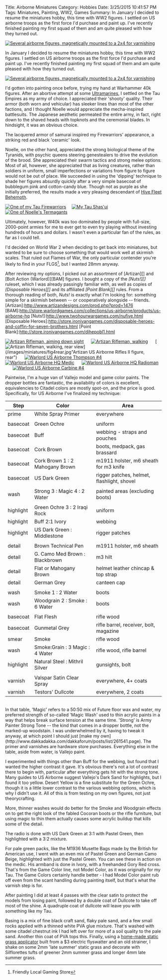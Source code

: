 Title: Airborne Miniatures
Category: Hobbies
Date: 3/25/2015 10:41:57 PM
Tags: Miniatures, Painting, WW2, Games
Summary: In January I decided to resume the miniatures hobby, this time with WW2 figures. I settled on US airborne troops as the first force I'd purchase and paint up. I've recently finished painting my first squad of them and am quite pleased with how they turned out.</p><p>[![Several airborne figures, magnetically mounted to a 2x4 for varnishing](/images/miniatures/figs1-5.jpg)](/images/miniatures/figs1-5.jpg "Several airborne, magnetically mounted to a 2x4 for varnishing")</p>

In January I decided to resume the miniatures hobby, this time with WW2 figures. I settled on US airborne troops as the first force I'd purchase and paint up. I've recently finished painting my first squad of them and am quite pleased with how they turned out.

[![Several airborne figures, magnetically mounted to a 2x4 for varnishing](/images/miniatures/figs1-5.jpg "")](/images/miniatures/figs1-5.jpg "Several airborne, magnetically mounted to a 2x4 for varnishing")

I'd gotten into painting once before, trying my hand at Warhammer 40k figures. After an abortive attempt at some [Ultramarines](http://warhammer40k.wikia.com/wiki/Ultramarines), I settled on the Tau Empires as my army of choice. I appreciated their 'shooty' quality. Their armor (both worn and vehicular) has sleeker lines than most of the other factions, and I thought Noelle would appreciate the mecha-inspired battlesuits. The Japanese aesthetic permeated the entire army, in fact, right down to the shaved heads with topknots and the ceremonial blades. In hindsight, it was an obvious choice.

<div class="pullquote">
The lacquered armor of samurai in&shy;spired my Fire&shy;warriors' appear&shy;ance, a striking red and black 'ceramic' look.
</div>

Noelle, on the other hand, appreciated the strong biological theme of the Tyranids, with psychic queens steering genestealers to drive the evolution of the brood. She appreciated their swarm tactics and strong melee options. Most of all, however, she appreciated that as living creatures, rather than soldiers in uniform, small imperfections or variations from figure to figure would not be out of place. We succeeded in using the 'dipping' technique to shade her figures absurdly quickly after a very simple basecoat of bubblegum pink and cotton-candy blue. Though not as purple as she initially preferred, the results made a very pleasing descendant of [Hive Fleet Behemoth](http://wh40k.lexicanum.com/wiki/Behemoth).


<span><p class="centerme">
[![One of my Tau Firewarriors](/images/miniatures/thumbnails/firewarrior.jpg "")](/images/miniatures/firewarrior.jpg "One of my Tau Firewarriors")&emsp;
[![My Tau Shas'ui](/images/miniatures/thumbnails/shasui.jpg "")](/images/miniatures/shasui.jpg "My Tau Shas'ui")&emsp;
[![One of Noelle's Termagants](/images/miniatures/thumbnails/termagant.jpg "")](/images/miniatures/termagant.jpg "One of Noelle's Termagants")
</p></span>


Ultimately, however, W40k was too dominated by people with full-size, 2000-point armies for me to ever get to even try playing without investing hundreds of hours and dollars. I wasn't even a particular fan of the rules, as far as I could tell. 

I'd decided on World War 2 when deciding to get back into miniatures, but wanted to be sure to choose something that would work well at skirmish scales. That ruled out Flames of War, the only particular contender you're likely to find in your FLGS[^flgs], but I wanted 28mm anyway. 
[^flgs]: Friendly Local Gaming Store

After reviewing my options, I picked out an assortment of [Artizan][] and [Bolt Action (Warlord)][BAM] figures. I bought a copy of the *[Nuts!][]* ruleset, which I was already passingly familiar with, as well as copies of *[Disposable Heroes][]* and its affiliated *[Point Blank][]* rules. From a thorough reading of both, *Nuts!* is exactly what I'm looking for: something simple for a skirmish between -- or cooperatively alongside -- friends.
[Artizan]:http://www.artizandesigns.com/prod.php?prod=1476
[BAM]:http://store.warlordgames.com/collections/us-airborne/products/us-airborne-hq
[Nuts!]:http://www.twohourwargames.com/nufive.html
[Disposable Heroes]:http://store.ironivangames.com/disposable-heroes-and-coffin-for-seven-brothers.html
[Point Blank]:http://store.ironivangames.com/dihepobl1.html

<span><p class="centerme">
[![Artizan Rifleman, aiming down sight](/images/miniatures/fig2.jpg "")](/images/miniatures/fig2.jpg "Artizan US Airborne Rifles II figure")&nbsp;&nbsp;&nbsp;&nbsp;&nbsp;
[![Artizan Rifleman, walking](/images/miniatures/thumbnails/fig4.jpg "")](/images/miniatures/fig4.jpg "Artizan US Airborne Rifles II figure")&nbsp;&nbsp;&nbsp;&nbsp;&nbsp;
[![Artizan Rifleman, walking, rear view](/images/miniatures/thumbnails/fig4rear.jpg "")](/images/miniatures/fig4rear.jpg"Artizan US Airborne Rifles II figure, rear")&nbsp;&nbsp;&nbsp;&nbsp;&nbsp;
[![Warlord US Airborne Thompson #4](/images/miniatures/thumbnails/fig5.jpg "")](/images/miniatures/fig5.jpg "Warlord US Airborne Thompson 4")&nbsp;&nbsp;&nbsp;&nbsp;&nbsp;
[![Warlord US Airborne HQ Medic](/images/miniatures/thumbnails/fig7.jpg "")](/images/miniatures/fig7.jpg "Warlord US Airborne HQ Medic")&nbsp;&nbsp;&nbsp;&nbsp;&nbsp;
[![Warlord US Airborne HQ Radioman](/images/miniatures/thumbnails/fig8.jpg "")](/images/miniatures/fig8.jpg "Warlord US Airborne HQ Radioman")&nbsp;&nbsp;&nbsp;&nbsp;&nbsp;
[![Warlord US Airborne Carbine #4](/images/miniatures/thumbnails/fig10.jpg "")](/images/miniatures/fig10.jpg "Warlord US Airborne Carbine #4")
</p></span>

Paintwise, I'm a huge van of Vallejo model and game color paints. The dropper bottles are fantastic, the availability of colors is excellent, equivalencies to Citadel colors are mostly spot-on, and the price is good. Specifically, for US Airborne I've finalized my technique:

Step	 	| 	Color 							| 	Area
------------|-----------------------------------|-----------
prime		|	White Spray Primer				|	everywhere
			|									|	
basecoat	|	Green Ochre						|	uniform	
basecoat	|	Buff			 				|	webbing - straps and pouches
basecoat	|	Cork Brown						|	boots, medpack, gas brassard
basecoat	|	Cork Brown 1 : 2 Mahogany Brown	|	m1911 holster, m6 sheath for m3 knife
basecoat	|	US Dark Green					|	rigger patches, helmet, flashlight, shovel
			|									|	
wash		|	Strong 3 : Magic 4 : 2 Water	|	painted areas (excluding boots)
			|									|	
highlight	|	Green Ochre  3 : 2 Iraqi Rock	|	uniform						
highlight	|	Buff 2:1 Ivory					|	webbing
highlight	|	US Dark Green : Middlestone		|	rigger patches
			|									|	
detail		|	Brown Technical Pen				|	m1911 holster, m6 sheath						
detail		|	G. Camo Med Brown : Blackbrown	|	m3 hilt
detail		|	Flat or Mahogany Brown			|	helmet leather chincap & top strap
detail		|	German Grey						|	canteen cap
			|									|	
wash		|	Smoke 1 : 2 Water				|	boots
wash		|	Woodgrain 2 : Smoke : 6 Water	|	boots
			|									|			
basecoat	|	Flat Flesh						|	rifle wood
basecoat	|	Gunmetal Grey					|	rifle barrel, receiver, bolt, magazine
smear		|	Smoke							|	rifle wood		
wash		|	Smoke:Grain : 3 Magic : 4 Water	|	rifle wood, rifle barrel
highlight	|	Natural Steel : Mithril Silver	|	gunsights, bolt 
			|									|	
varnish 	|	Valspar Satin Clear Spray		|	everywhere, 4+ coats
varnish 	|	Testors' Dullcote				|	everywhere, 2 coats

<br>
In that table, 'Magic' refers to a 50:50 mix of Future floor wax and water, my preferred strength of so-called 'Magic Wash' used to thin acrylic paints in a way that helps break surface tension at the same time. 'Strong' is Army Painter Strong Tone -- the kind that comes in a dropper bottle, not the marked-up woodstain. I was underwhelmed by it, having to tweak it anyway, at which point I should just [make my own](http://www.dakkadakka.com/dakkaforum/posts/list/261541.page). The primer and varnishes are hardware store purchases. Everything else in the table, aside from water, is Vallejo paint.

I experimented with things other than Buff for the webbing, but found that I wanted the higher contrast it gave. It's obvious there's not a lot of contrast there to begin with, particular after everything gets hit with the strong tone. Many guides to US Airborne suggest Vallejo's Dark Sand for highlights, but I found it too yellow. Desert Yellow is a fine substitute for the Green Ochre, though it is a little lower contrast to the various webbing options, which is why I didn't use it. All of this is from testing on my own figures, not just theorycrafting. 

More, thinner washes would do better for the Smoke and Woodgrain effects on to get the right look of the fabled Cocoran boots or the rifle furniture, but using magic to thin them actually causes some acrylic buildup that kills some of the detail. 

The radio is done with US Dark Green at 3:1 with Pastel Green, then highlighted with a 3:2 mixture. 

For pale green packs, like the M1936 Musette Bags made by the British for American use, I went with an even mix of Pastel Green and German Camo Beige, highlighted with just the Pastel Green. You can see these in action on the medic. His armband is done in Ivory, with a freehanded Gory Red cross. That's from the Game Color line, not Model Color, as it was originally for my Tau. The Game Colors certainly handle better - I had Model Color paint rub off even from the scant handling during painting itself, but that's what the varnish step is for.

After painting I did at least 4 passes with the clear satin to protect the models from losing paint, followed by a double coat of Dullcote to take off most of the shine. A quadruple coat of dullcote will leave you with something like my Tau.

Basing is a mix of fine black craft sand, flaky pale sand, and a few small rocks applied with a thinned white PVA glue mixture. That's washed with some citadel chestnut ink I had left over for more of a soil quality to the pale sand. Another thin coat of PVA tops this. Finally, using a [home-made static grass applicator](http://www.trainboard.com/grapevine/showthread.php?134904-Anyone-use-Grass-Tech-static-grass-applicator) built from a $3 electric flyswatter and an old strainer, I shake on some 2mm 'late summer' static grass and decorate with Silflorettes tufts of greener 2mm summer grass and longer 4mm late summer grass.





